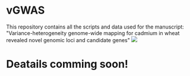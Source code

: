 # vGWAS
This repository  contains all the scripts and data used for the manuscript: "Variance-heterogeneity genome-wide mapping for cadmium in wheat revealed novel genomic loci and candidate genes"
![](www/circular_Manhattan.jpg)
# Deatails comming soon!
